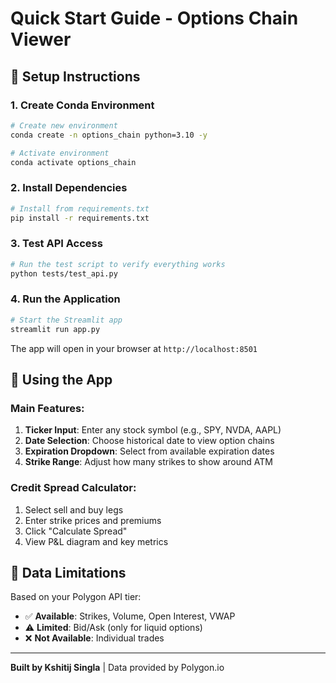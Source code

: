 # Quick Start Guide - Options Chain Viewer

## 🚀 Setup Instructions

### 1. Create Conda Environment
```bash
# Create new environment
conda create -n options_chain python=3.10 -y

# Activate environment
conda activate options_chain
```

### 2. Install Dependencies
```bash
# Install from requirements.txt
pip install -r requirements.txt
```

### 3. Test API Access
```bash
# Run the test script to verify everything works
python tests/test_api.py
```

### 4. Run the Application
```bash
# Start the Streamlit app
streamlit run app.py
```

The app will open in your browser at `http://localhost:8501`

## 📱 Using the App

### Main Features:
1. **Ticker Input**: Enter any stock symbol (e.g., SPY, NVDA, AAPL)
2. **Date Selection**: Choose historical date to view option chains
3. **Expiration Dropdown**: Select from available expiration dates
4. **Strike Range**: Adjust how many strikes to show around ATM

### Credit Spread Calculator:
1. Select sell and buy legs
2. Enter strike prices and premiums
3. Click "Calculate Spread"
4. View P&L diagram and key metrics

## 🔧 Data Limitations

Based on your Polygon API tier:
- ✅ **Available**: Strikes, Volume, Open Interest, VWAP
- ⚠️ **Limited**: Bid/Ask (only for liquid options)
- ❌ **Not Available**: Individual trades

---

**Built by Kshitij Singla** | Data provided by Polygon.io
